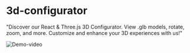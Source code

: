 # 3d-configurator
"Discover our React &amp; Three.js 3D Configurator. View .glb models, rotate, zoom, and more. Customize and enhance your 3D experiences with us!"

![Demo-video](https://imgur.com/17lRQr3)
